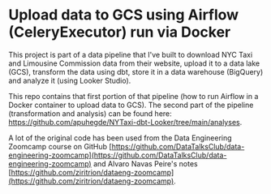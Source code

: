 # Upload data to GCS using Airflow (CeleryExecutor) run via Docker

This project is part of a data pipeline that I've built to download NYC Taxi and Limousine Commission data from their website, upload it to a data lake (GCS), transform the data using dbt, store it in a data warehouse (BigQuery) and analyze it (using Looker Studio).

This repo contains that first portion of that pipeline (how to run Airflow in a Docker container to upload data to GCS). 
The second part of the pipeline (transformation and analysis) can be found here: https://github.com/apuhegde/NYTaxi-dbt-Looker/tree/main/analyses. 

A lot of the original code has been used from the Data Engineering Zoomcamp course on GitHub [https://github.com/DataTalksClub/data-engineering-zoomcamp](https://github.com/DataTalksClub/data-engineering-zoomcamp) and Alvaro Navas Peire's notes [https://github.com/ziritrion/dataeng-zoomcamp](https://github.com/ziritrion/dataeng-zoomcamp).
